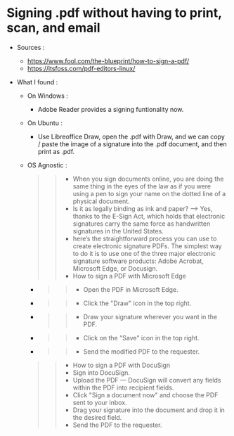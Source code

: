 # Signing .pdf without having to print, scan, and email

- Sources : 
  - https://www.fool.com/the-blueprint/how-to-sign-a-pdf/
  -  https://itsfoss.com/pdf-editors-linux/

- What I found : 

  - On Windows : 
    - Adobe Reader provides a signing funtionality now.

  - On Ubuntu : 
    - Use Libreoffice Draw, open the .pdf with Draw, and we can copy / paste the image of a signature into the .pdf document, and then print as .pdf.
  
  - OS Agnostic : 
    >>- When you sign documents online, you are doing the same thing in the eyes of the law as if you were using a pen to sign your name on the dotted line of a physical document.
    >>- Is it as legally binding as ink and paper? --> Yes, thanks to the E-Sign Act, which holds that electronic signatures carry the same force as handwritten signatures in the United States.
    >>- here’s the straightforward process you can use to create electronic signature PDFs. The simplest way to do it is to use one of the three major electronic signature software products: Adobe Acrobat, Microsoft Edge, or Docusign.
    >>- How to sign a PDF with Microsoft Edge
      - >>- Open the PDF in Microsoft Edge.
      - >>- Click the "Draw" icon in the top right.
      - >>- Draw your signature wherever you want in the PDF.
      - >>- Click on the "Save" icon in the top right.
      - >>- Send the modified PDF to the requester.
    
    >>- How to sign a PDF with DocuSign
      >>- Sign into DocuSign.
      >>- Upload the PDF — DocuSign will convert any fields within the PDF into recipient fields.
      >>- Click "Sign a document now" and choose the PDF sent to your inbox.
      >>- Drag your signature into the document and drop it in the desired field.
      >>- Send the PDF to the requester.
    >>  
